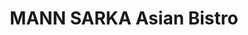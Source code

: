 ---
layout: place
title: "MANN SARKA Asian Bistro"
permalink: /new-york/floral-park/mann-sarka-asian-bistro.html
stateAbbr: NY
stateName: New York
cityName: Floral Park
seo:
  name: "MANN SARKA Asian Bistro"
  type: Restaurant
  links: https://www.mannsarkafloral.com/
description: "MANN SARKA Asian Bistro serves delicious sushi in Floral Park, New York. Try fresh Japanese dishes for a great dining experience. Available for takeout, delivery, lunch, and dinner."
place_id: ChIJISPf3K5jwokR3cvB91MXGiQ
photos:
  - name: >-
      places/ChIJISPf3K5jwokR3cvB91MXGiQ/photos/AeeoHcJRRwAslKSxhsSvDGzP1hpHDk3GqGS8MDIx-kEMueY0KFarqdWK2GLG0PGayQyApDr2-WzmN0ab5ismhKOIv0zlElq8GADsHdghgX3HOmidihY6jvgIRh_wdf8rn3bKVAuoooJBYRe-dlfX3y_mZfyQcDfkkBbHkcm82vqeK2kAwQXkV9J3XAsJCCfq8aDCnWO74dWUh94HAu7AcWTGq0O4zvckqbzlSEEIwbJ3gRDtWQ3GCZvGhpAuiaRHyU5bErYUMi1sgNG70Hu7IcUzC3cTZQ9iZA9mgQE88MX4Q487lQ
    widthPx: 1920
    heightPx: 1080
    authorAttributions:
      - displayName: MANN SARKA Asian Bistro
        uri: https://maps.google.com/maps/contrib/110592811040705638478
        photoUri: >-
          https://lh3.googleusercontent.com/a-/ALV-UjUmyrrZ9T47hUM_uXxb3J9TnNU5S4552_ZazL3IL6_ntAbk1CnN=s100-p-k-no-mo
    flagContentUri: >-
      https://www.google.com/local/imagery/report/?cb_client=maps_api_places.places_api&image_key=!1e10!2sAF1QipOOGLxitacPYog2LK7n4Bw8EAPuxd8Be4PfTYis&hl=en-US
    googleMapsUri: >-
      https://www.google.com/maps/place//data=!3m4!1e2!3m2!1sAF1QipOOGLxitacPYog2LK7n4Bw8EAPuxd8Be4PfTYis!2e10!4m2!3m1!1s0x89c263aedcdf2321:0x241a1753f7c1cbdd
  - name: >-
      places/ChIJISPf3K5jwokR3cvB91MXGiQ/photos/AeeoHcIR73UzmNIpXyJYR5DfdutaJa_GEh9L_jcBBXEt2qA1Dkm75Mk0K0tqlYzMZxtNlfp5M9Xw4Hb0PdMv48aOdcXn0ppd-3gk7qZ0BCML8XCc774TykNlOrA7dE9IPVVgLYtvRW9UpPoW62kR9i9U9tNermv_YggOq7ACIxtLLIgdinGu-WXQuyAIMgwLh-HgAJx-CauSptAtz6bF8_7C4qdPbjWA5-264y0uK0gSc56ZgI9yV-wsCM9M7kxJr95mOnV3C7K7xd2J-AuWqQ46Z_j786DEAXLkDWxMfl1AGFcFBg
    widthPx: 3996
    heightPx: 2953
    authorAttributions:
      - displayName: MANN SARKA Asian Bistro
        uri: https://maps.google.com/maps/contrib/110592811040705638478
        photoUri: >-
          https://lh3.googleusercontent.com/a-/ALV-UjUmyrrZ9T47hUM_uXxb3J9TnNU5S4552_ZazL3IL6_ntAbk1CnN=s100-p-k-no-mo
    flagContentUri: >-
      https://www.google.com/local/imagery/report/?cb_client=maps_api_places.places_api&image_key=!1e10!2sAF1QipPnqGko2Mn-sTi75OpluMCpNLPgmZKjk2bHaiOj&hl=en-US
    googleMapsUri: >-
      https://www.google.com/maps/place//data=!3m4!1e2!3m2!1sAF1QipPnqGko2Mn-sTi75OpluMCpNLPgmZKjk2bHaiOj!2e10!4m2!3m1!1s0x89c263aedcdf2321:0x241a1753f7c1cbdd
  - name: >-
      places/ChIJISPf3K5jwokR3cvB91MXGiQ/photos/AeeoHcJLMYKMfioUqz0Gy1UskH0q7RrubCYxWNF-KrYm6QrVNHmJoemdwG6XPFq1aY8YWzp9NUy9egUO4jGv4eXSHRL2I0E82EEaxdRJ2lYxxct9NtMwTIkzQb-Lr8G4ZxmFexkp-fhgu5ZW9c9qtAU0v02ubHoexR3-mYrh9oX4fb3qLhezmeck_0xkRc2wdgX5jJ4dHQ18RtuJmdat3iwU3El3Mft0gbjPXMU01mu9hr2uAWoKcjEB7gxuH9KpyI_dqTTkMJBTI7GSbRoE0LhKr3sidHFacMe48a5QDkjGEh8nfUVlD87cc8KPkSpEJukkizhepb-r-5RIJS9uStTnqAi4Ws5YM0DKaWGF-b7MhICBzpFV8ExI6c_1IM2ItFbPYg1MCO35qbK-kxvQ7fRE84WqB0sq4jA1NGGknZ4vDnJI58A7
    widthPx: 4000
    heightPx: 1848
    authorAttributions:
      - displayName: Sandra D.
        uri: https://maps.google.com/maps/contrib/114089275544885669427
        photoUri: >-
          https://lh3.googleusercontent.com/a-/ALV-UjWQV__mDPBMe04ui2C1ygzDKRsQYXJGQMyVSqtzJRHWTtZyqtk=s100-p-k-no-mo
    flagContentUri: >-
      https://www.google.com/local/imagery/report/?cb_client=maps_api_places.places_api&image_key=!1e10!2sCIHM0ogKEICAgMCoxYjx9wE&hl=en-US
    googleMapsUri: >-
      https://www.google.com/maps/place//data=!3m4!1e2!3m2!1sCIHM0ogKEICAgMCoxYjx9wE!2e10!4m2!3m1!1s0x89c263aedcdf2321:0x241a1753f7c1cbdd
  - name: >-
      places/ChIJISPf3K5jwokR3cvB91MXGiQ/photos/AeeoHcJs2eQTBIGSWS6Z2X3TmEBmWProC9YfPgkzkNf3-jLJWI4UKBkRqL4gm0PVCNYBtLn54OZVhhCZx7wAtbDkBVDc678zdlt19IZTk-4k_XtWcDvFsjZpbRpB-4F2lMy6NM2uV7KZ18iTK2SqEXMLkf1GemaJzMrd_iV8y9m8ba5SRUYC9Cr3_wB0OCvabu7XrC0xHaWqkV8qYlnWKhePTe99C0gWD5MU4U-cOHT0Bs6ahVOqYTVqh1xeGF2zoohuTr46jEaU0f2tBYsccDS-jT04kWf4HY407bTkZOGjJLPXYw
    widthPx: 958
    heightPx: 708
    authorAttributions:
      - displayName: MANN SARKA Asian Bistro
        uri: https://maps.google.com/maps/contrib/110592811040705638478
        photoUri: >-
          https://lh3.googleusercontent.com/a-/ALV-UjUmyrrZ9T47hUM_uXxb3J9TnNU5S4552_ZazL3IL6_ntAbk1CnN=s100-p-k-no-mo
    flagContentUri: >-
      https://www.google.com/local/imagery/report/?cb_client=maps_api_places.places_api&image_key=!1e10!2sAF1QipMekxTPopNQVn6mDdjw0SKmkuch8pUTT1g5H5-0&hl=en-US
    googleMapsUri: >-
      https://www.google.com/maps/place//data=!3m4!1e2!3m2!1sAF1QipMekxTPopNQVn6mDdjw0SKmkuch8pUTT1g5H5-0!2e10!4m2!3m1!1s0x89c263aedcdf2321:0x241a1753f7c1cbdd
  - name: >-
      places/ChIJISPf3K5jwokR3cvB91MXGiQ/photos/AeeoHcKUc7gy4ss5bK6GFL976NLXwAVjzRamALLdAltgJzgLVrvD8t7OsiX-8Y7QVWqtkgvAAI8duf6qBFPDRz_r31bFDgpGaBT8mk2RDnU1d3BH565CghbtA-ke4K_QtooIsPQmpwR4-tdOukD8_BmkC6BM2G9S_xZYPJswvWF4zibQFkrpCfV8achrFqkX1rHUfw-TuCGOK9BEvTfx9suxsYhTSLMuBf8zVlf_59vGVt_LWPIonIzB6rEIEFRBkKDqnjfy4-v7YMh3BR5CCL2y-xnx4nKGqHA-oF20zaIBk3cPFiuA6k30q12yJEKUfK_VISkGHrhQB2oo7WsmbBJKtknebGsiDRuCr3dZHOfvYDy7mt5V5kCdUQW5Qv3blWboJoIlacPo6Bv-8K045HWNpNCz9u2qoebfrTElnl-eeClWczKj
    widthPx: 4342
    heightPx: 3257
    authorAttributions:
      - displayName: Charlene Chen
        uri: https://maps.google.com/maps/contrib/100267700505019588175
        photoUri: >-
          https://lh3.googleusercontent.com/a/ACg8ocIGhfcjja0g1VqUofDpVKXWKcTdpBiKl3NJX1t_LDeDYraQyQ=s100-p-k-no-mo
    flagContentUri: >-
      https://www.google.com/local/imagery/report/?cb_client=maps_api_places.places_api&image_key=!1e10!2sCIHM0ogKEICAgID7wfW35AE&hl=en-US
    googleMapsUri: >-
      https://www.google.com/maps/place//data=!3m4!1e2!3m2!1sCIHM0ogKEICAgID7wfW35AE!2e10!4m2!3m1!1s0x89c263aedcdf2321:0x241a1753f7c1cbdd
  - name: >-
      places/ChIJISPf3K5jwokR3cvB91MXGiQ/photos/AeeoHcJiAmmkUI2OdtmQ0WFPcKGNazhPjzOkWrigtfazgQxNpcwfsy9p87hasHnYgXgYdywAcXcoSnQTpKE3sdsQDAUbCVwMKnK9Xt45GUm0uC998hL_AB3x9Za-k8BWHxLOc61WV511cSfqXO3FtQsUHrWclDAKsyN42O5KRnI8r0VDeZT3ZIddTrYtHg2IJkLBEsu0URpLMU82gZ10p7oji89B4IyJbkD5HAF8FAZWnBTr3JSpNkouvA1OV8vzxI_7Cj_iskl6VS4ThwSOt4qkhNuM9RtmHFD2i0DiDXFw53fwwQ
    widthPx: 4800
    heightPx: 3200
    authorAttributions:
      - displayName: MANN SARKA Asian Bistro
        uri: https://maps.google.com/maps/contrib/110592811040705638478
        photoUri: >-
          https://lh3.googleusercontent.com/a-/ALV-UjUmyrrZ9T47hUM_uXxb3J9TnNU5S4552_ZazL3IL6_ntAbk1CnN=s100-p-k-no-mo
    flagContentUri: >-
      https://www.google.com/local/imagery/report/?cb_client=maps_api_places.places_api&image_key=!1e10!2sAF1QipODFuc-5gPoHLEO_EgX3pwHvRluKzHihJLVuQtF&hl=en-US
    googleMapsUri: >-
      https://www.google.com/maps/place//data=!3m4!1e2!3m2!1sAF1QipODFuc-5gPoHLEO_EgX3pwHvRluKzHihJLVuQtF!2e10!4m2!3m1!1s0x89c263aedcdf2321:0x241a1753f7c1cbdd
  - name: >-
      places/ChIJISPf3K5jwokR3cvB91MXGiQ/photos/AeeoHcKHBl2VyRHMVoMmQ9dj68dVdmynFIcc-_-wrwWFRnlVOChZrDEYbCiT90lGoywVlR18XiCm2SVPebcKNSqOhVt4WQKdEFGE_3dl4OCpAph0I1pU5Pv-c3Js652fdY-5aWFg9P0gEq3zcs7JG5kUp37fzDjRQBBFSdO3FhXrczjzkEc0bNCRLNPda1wUpWD521xDyycW8Gj-K-GlSW7zxcVR-tRAzkJRAagFB5QpQxDs_v9r2WJHvJTnDXeq6MneL1PLG3Qg2Pkj7vEjImKQj2hozpBISv-N2AFmtlc8PpzyQg
    widthPx: 1175
    heightPx: 1195
    authorAttributions:
      - displayName: MANN SARKA Asian Bistro
        uri: https://maps.google.com/maps/contrib/110592811040705638478
        photoUri: >-
          https://lh3.googleusercontent.com/a-/ALV-UjUmyrrZ9T47hUM_uXxb3J9TnNU5S4552_ZazL3IL6_ntAbk1CnN=s100-p-k-no-mo
    flagContentUri: >-
      https://www.google.com/local/imagery/report/?cb_client=maps_api_places.places_api&image_key=!1e10!2sAF1QipOUIS5XoqLgyrBFLz8zxrErtlll9EE0OVwGAcJ3&hl=en-US
    googleMapsUri: >-
      https://www.google.com/maps/place//data=!3m4!1e2!3m2!1sAF1QipOUIS5XoqLgyrBFLz8zxrErtlll9EE0OVwGAcJ3!2e10!4m2!3m1!1s0x89c263aedcdf2321:0x241a1753f7c1cbdd
  - name: >-
      places/ChIJISPf3K5jwokR3cvB91MXGiQ/photos/AeeoHcJEtxob4_F2PpPKQWMIup12puDYPu0WiKRuVWYqbQ7nNqFKKkL9o_LvKTdLwWGXCnOlxvE_OvuZa2W4cKSLagLfIRUAMBmlITUZhdUphwKv824rgqC7m-8uhDp4JSFXJTiS86kVhQdPNvbPi9LKec0L0Wnk_qqFo0ytljuEod3JHma9tHcKxcuIcaMV4LIycVEH1E5Y-sD5gfMLNSzSHyDPN4QoPsD43S0GAl27MaQT9gHynHE3t7e6qO1CHedI41BRjHdT-pyhapZTLVxiGmNkC_o6P6CwubMvGsSQiorbQA
    widthPx: 4800
    heightPx: 3200
    authorAttributions:
      - displayName: MANN SARKA Asian Bistro
        uri: https://maps.google.com/maps/contrib/110592811040705638478
        photoUri: >-
          https://lh3.googleusercontent.com/a-/ALV-UjUmyrrZ9T47hUM_uXxb3J9TnNU5S4552_ZazL3IL6_ntAbk1CnN=s100-p-k-no-mo
    flagContentUri: >-
      https://www.google.com/local/imagery/report/?cb_client=maps_api_places.places_api&image_key=!1e10!2sAF1QipM3rO01lwnfl6bcDTX2kjhO_didkp9X6RrYX9hV&hl=en-US
    googleMapsUri: >-
      https://www.google.com/maps/place//data=!3m4!1e2!3m2!1sAF1QipM3rO01lwnfl6bcDTX2kjhO_didkp9X6RrYX9hV!2e10!4m2!3m1!1s0x89c263aedcdf2321:0x241a1753f7c1cbdd
  - name: >-
      places/ChIJISPf3K5jwokR3cvB91MXGiQ/photos/AeeoHcKp2SngvhJRgecq6Y9AeH_ndznpWLfBb3NzL8JTfSCN2ig3vkzON9yJXp2s1zCX6JFP4hZgR-fdFgVfSikPZP--gxQZH_pJaX13le8Ehvgrdj6LHE5c3OKUO5DyDh2r5t9kNkUZhB3ELBpAaoq_SitKiGBco12_Zx_2cUnOAdXYURsw6h6oTHp1v3rqlzIbeMvBoXsedG6-ZvFGlwdMd93nxG16-zz3bHfm1MlB58fsfmBLMD2sQQx-P_ehsYXCciKXdxqu2wRRMw9iLpeJcYgE96FfJffbRcwMmWbzFBm_IQ
    widthPx: 1165
    heightPx: 1050
    authorAttributions:
      - displayName: MANN SARKA Asian Bistro
        uri: https://maps.google.com/maps/contrib/110592811040705638478
        photoUri: >-
          https://lh3.googleusercontent.com/a-/ALV-UjUmyrrZ9T47hUM_uXxb3J9TnNU5S4552_ZazL3IL6_ntAbk1CnN=s100-p-k-no-mo
    flagContentUri: >-
      https://www.google.com/local/imagery/report/?cb_client=maps_api_places.places_api&image_key=!1e10!2sAF1QipMbCizbI53E4G-BrWcrM_ofRAQ-3Yc9IwJ3gxHC&hl=en-US
    googleMapsUri: >-
      https://www.google.com/maps/place//data=!3m4!1e2!3m2!1sAF1QipMbCizbI53E4G-BrWcrM_ofRAQ-3Yc9IwJ3gxHC!2e10!4m2!3m1!1s0x89c263aedcdf2321:0x241a1753f7c1cbdd
  - name: >-
      places/ChIJISPf3K5jwokR3cvB91MXGiQ/photos/AeeoHcLi21fOvg87LxvtPq8MxbdSIccll0kmp2gUFijt_w63Jmdwln1T1NBLGZ7wfa7lbgyH2bGhAfn0J64UZPEsoTlreSOsKVmH9fl4MngAl6hEC-5fGGGgiQyonFe1qMg58zSmk1rQBKjG_0mSN5fPdxi_YrxlLaBo9hRDrdHL4nGmd8JmgVkex8d-TapSyJ17SsBDZOXexnHrwgHIGAZt6JGS5_Daz5PTycBm8JMfsCAk2lhL5D1oYZg6YQjD1g64R8jWFZn6JTkycOmthKf9rUVdlD0AjE-xV9-hiGT8Zl5IxA
    widthPx: 3200
    heightPx: 4800
    authorAttributions:
      - displayName: MANN SARKA Asian Bistro
        uri: https://maps.google.com/maps/contrib/110592811040705638478
        photoUri: >-
          https://lh3.googleusercontent.com/a-/ALV-UjUmyrrZ9T47hUM_uXxb3J9TnNU5S4552_ZazL3IL6_ntAbk1CnN=s100-p-k-no-mo
    flagContentUri: >-
      https://www.google.com/local/imagery/report/?cb_client=maps_api_places.places_api&image_key=!1e10!2sAF1QipPLErtY1uXNg7YTahG_9Q_svTVG6j3PO_0mwvDf&hl=en-US
    googleMapsUri: >-
      https://www.google.com/maps/place//data=!3m4!1e2!3m2!1sAF1QipPLErtY1uXNg7YTahG_9Q_svTVG6j3PO_0mwvDf!2e10!4m2!3m1!1s0x89c263aedcdf2321:0x241a1753f7c1cbdd
address: 230 Jericho Turnpike, Floral Park, NY 11001, USA
street: 230 Jericho Turnpike
city: Floral Park
state: NY
zip: '11001'
country: USA
neighborhood: null
latitude: '40.728796'
longitude: '-73.702370'
accessibility_options:
  wheelchairAccessibleEntrance: true
business_status: OPERATIONAL
name: MANN SARKA Asian Bistro
google_maps_links:
  directionsUri: >-
    https://www.google.com/maps/dir//''/data=!4m7!4m6!1m1!4e2!1m2!1m1!1s0x89c263aedcdf2321:0x241a1753f7c1cbdd!3e0
  placeUri: https://maps.google.com/?cid=2601417384166280157
  writeAReviewUri: >-
    https://www.google.com/maps/place//data=!4m3!3m2!1s0x89c263aedcdf2321:0x241a1753f7c1cbdd!12e1
  reviewsUri: >-
    https://www.google.com/maps/place//data=!4m4!3m3!1s0x89c263aedcdf2321:0x241a1753f7c1cbdd!9m1!1b1
  photosUri: >-
    https://www.google.com/maps/place//data=!4m3!3m2!1s0x89c263aedcdf2321:0x241a1753f7c1cbdd!10e5
primary_type: Asian Restaurant
opening_hours:
  regular: null
  current: null
secondary_opening_hours:
  regular:
    weekdayDescriptions: null
    type: null
  current:
    weekdayDescriptions: null
    type: null
phone: (516) 492-3510
price_level: PRICE_LEVEL_MODERATE
price_range: $20 &ndash; $30
rating: '4.8'
rating_count: 0
website: https://www.mannsarkafloral.com/
reviews:
  - name: >-
      places/ChIJISPf3K5jwokR3cvB91MXGiQ/reviews/ChRDSUhNMG9nS0VJQ0FnTUNndGR0dRAB
    relativePublishTimeDescription: a month ago
    rating: 5
    text:
      text: >-
        Impromptu Dinner with my Family and we have a go-to spot we usually
        frequent, today we decided on Mann Sarka and Boy-Oh-Boy were we happily
        we did!

        Our waitress Joann was very friendly and attentive asked  and answered
        all of our questions (due to allergies).

        But we took advantage and went a lil nutty and ordered a bunch of
        dishes!

        All our meals were prepared perfectly, the right temperature and
        presented very nicely and well proportioned! From our Tina Gyoza
        appetizer , kamakazi sushi roll to the store Fried Bees n' Broccoli...
        And everything in between! All enjoyable and filling!!

        Ohhhh and we tried desert too!!!!


        We will definitely visit again.... Determined to try Lunch and Happy
        hour!👍
      languageCode: en
    originalText:
      text: >-
        Impromptu Dinner with my Family and we have a go-to spot we usually
        frequent, today we decided on Mann Sarka and Boy-Oh-Boy were we happily
        we did!

        Our waitress Joann was very friendly and attentive asked  and answered
        all of our questions (due to allergies).

        But we took advantage and went a lil nutty and ordered a bunch of
        dishes!

        All our meals were prepared perfectly, the right temperature and
        presented very nicely and well proportioned! From our Tina Gyoza
        appetizer , kamakazi sushi roll to the store Fried Bees n' Broccoli...
        And everything in between! All enjoyable and filling!!

        Ohhhh and we tried desert too!!!!


        We will definitely visit again.... Determined to try Lunch and Happy
        hour!👍
      languageCode: en
    authorAttribution:
      displayName: MonaLisa Teekasingh
      uri: https://www.google.com/maps/contrib/114084019591693485506/reviews
      photoUri: >-
        https://lh3.googleusercontent.com/a-/ALV-UjUtn3fxqyqNo5m2jbc9LBJQZNj_5kLgtN1Sxr55EZaL2rZfh_ylVw=s128-c0x00000000-cc-rp-mo-ba5
    publishTime: '2025-02-19T17:03:11.118157Z'
    flagContentUri: >-
      https://www.google.com/local/review/rap/report?postId=ChRDSUhNMG9nS0VJQ0FnTUNndGR0dRAB&d=17924085&t=1
    googleMapsUri: >-
      https://www.google.com/maps/reviews/data=!4m6!14m5!1m4!2m3!1sChRDSUhNMG9nS0VJQ0FnTUNndGR0dRAB!2m1!1s0x89c263aedcdf2321:0x241a1753f7c1cbdd
  - name: >-
      places/ChIJISPf3K5jwokR3cvB91MXGiQ/reviews/ChZDSUhNMG9nS0VJQ0FnSURfczhxNUZBEAE
    relativePublishTimeDescription: 2 months ago
    rating: 5
    text:
      text: >-
        The atmosphere was so nice. Great date night spot or going with your
        family. The presentation on the food is definitely one of the strong
        points and the taste really backs it up. The sushi is so fresh and well
        presented and definitely the best thing on the menu. And always get a
        dessert you would not regret it.
      languageCode: en
    originalText:
      text: >-
        The atmosphere was so nice. Great date night spot or going with your
        family. The presentation on the food is definitely one of the strong
        points and the taste really backs it up. The sushi is so fresh and well
        presented and definitely the best thing on the menu. And always get a
        dessert you would not regret it.
      languageCode: en
    authorAttribution:
      displayName: Ritchie Chen
      uri: https://www.google.com/maps/contrib/110677605075366417780/reviews
      photoUri: >-
        https://lh3.googleusercontent.com/a-/ALV-UjWqPhiMlXZ86_O1rUJkmHKDra0x43sGIb0L8KhKINi_mx8f0xnZ=s128-c0x00000000-cc-rp-mo
    publishTime: '2025-01-27T00:07:58.779974Z'
    flagContentUri: >-
      https://www.google.com/local/review/rap/report?postId=ChZDSUhNMG9nS0VJQ0FnSURfczhxNUZBEAE&d=17924085&t=1
    googleMapsUri: >-
      https://www.google.com/maps/reviews/data=!4m6!14m5!1m4!2m3!1sChZDSUhNMG9nS0VJQ0FnSURfczhxNUZBEAE!2m1!1s0x89c263aedcdf2321:0x241a1753f7c1cbdd
  - name: >-
      places/ChIJISPf3K5jwokR3cvB91MXGiQ/reviews/ChZDSUhNMG9nS0VJQ0FnSUNYdV9HYU93EAE
    relativePublishTimeDescription: 5 months ago
    rating: 5
    text:
      text: >-
        Absolutely amazing food and service. I came here for my birthday and the
        staff was spectacular. We had Fanny as our waiter and she was amazing.
        Everything our party ordered was top-notch. Would come here all the time
        if I could. Good portion sizes for price. Great cocktails and mocktails.
        And the deserts were the cherry on top. 10/10!
      languageCode: en
    originalText:
      text: >-
        Absolutely amazing food and service. I came here for my birthday and the
        staff was spectacular. We had Fanny as our waiter and she was amazing.
        Everything our party ordered was top-notch. Would come here all the time
        if I could. Good portion sizes for price. Great cocktails and mocktails.
        And the deserts were the cherry on top. 10/10!
      languageCode: en
    authorAttribution:
      displayName: Emma
      uri: https://www.google.com/maps/contrib/110970686364697150625/reviews
      photoUri: >-
        https://lh3.googleusercontent.com/a/ACg8ocLoKia-gfBkGXYvEnUGodgmpa3s3nDoXFo1leuKd6WfsMmd-NGn=s128-c0x00000000-cc-rp-mo
    publishTime: '2024-10-21T00:42:49.930204Z'
    flagContentUri: >-
      https://www.google.com/local/review/rap/report?postId=ChZDSUhNMG9nS0VJQ0FnSUNYdV9HYU93EAE&d=17924085&t=1
    googleMapsUri: >-
      https://www.google.com/maps/reviews/data=!4m6!14m5!1m4!2m3!1sChZDSUhNMG9nS0VJQ0FnSUNYdV9HYU93EAE!2m1!1s0x89c263aedcdf2321:0x241a1753f7c1cbdd
  - name: >-
      places/ChIJISPf3K5jwokR3cvB91MXGiQ/reviews/ChZDSUhNMG9nS0VJQ0FnTUR3OFBTUmZREAE
    relativePublishTimeDescription: 3 weeks ago
    rating: 5
    text:
      text: >-
        Best experience delicious food & drinks, gorgeous atmosphere, beautiful
        aesthetic, and fantastic service! Definitely became our new favorite
        place to eat, drink and listen to the best playlist ever!
      languageCode: en
    originalText:
      text: >-
        Best experience delicious food & drinks, gorgeous atmosphere, beautiful
        aesthetic, and fantastic service! Definitely became our new favorite
        place to eat, drink and listen to the best playlist ever!
      languageCode: en
    authorAttribution:
      displayName: Glennis Silva
      uri: https://www.google.com/maps/contrib/114531483574507978649/reviews
      photoUri: >-
        https://lh3.googleusercontent.com/a-/ALV-UjXE0oSaMygyimHjzmbBxHBnj7e-d0D3wUUchZS5voDkWFcZXolCyg=s128-c0x00000000-cc-rp-mo
    publishTime: '2025-03-23T13:56:26.746141Z'
    flagContentUri: >-
      https://www.google.com/local/review/rap/report?postId=ChZDSUhNMG9nS0VJQ0FnTUR3OFBTUmZREAE&d=17924085&t=1
    googleMapsUri: >-
      https://www.google.com/maps/reviews/data=!4m6!14m5!1m4!2m3!1sChZDSUhNMG9nS0VJQ0FnTUR3OFBTUmZREAE!2m1!1s0x89c263aedcdf2321:0x241a1753f7c1cbdd
  - name: >-
      places/ChIJISPf3K5jwokR3cvB91MXGiQ/reviews/ChZDSUhNMG9nS0VJQ0FnSUR2emNDQ1pnEAE
    relativePublishTimeDescription: 3 months ago
    rating: 5
    text:
      text: >-
        I’m glad that I pick Mann Sarka for my dinner with my families,a great
        location, easy to find parking and easy access. Definitely recommend
        when you're looking for amazing high quality flavorful sushi. Staff is
        ready to serve and the atmosphere is chill. Highly recommend the sashimi
        menu, you might see something new.
      languageCode: en
    originalText:
      text: >-
        I’m glad that I pick Mann Sarka for my dinner with my families,a great
        location, easy to find parking and easy access. Definitely recommend
        when you're looking for amazing high quality flavorful sushi. Staff is
        ready to serve and the atmosphere is chill. Highly recommend the sashimi
        menu, you might see something new.
      languageCode: en
    authorAttribution:
      displayName: Carey Zheng
      uri: https://www.google.com/maps/contrib/116286800078630876168/reviews
      photoUri: >-
        https://lh3.googleusercontent.com/a-/ALV-UjU1-iuWohF6t1G1ejFcWf7iwDt04vbmmEY0E18bGbiow-Jr5-yL=s128-c0x00000000-cc-rp-mo-ba2
    publishTime: '2024-12-22T21:07:48.383002Z'
    flagContentUri: >-
      https://www.google.com/local/review/rap/report?postId=ChZDSUhNMG9nS0VJQ0FnSUR2emNDQ1pnEAE&d=17924085&t=1
    googleMapsUri: >-
      https://www.google.com/maps/reviews/data=!4m6!14m5!1m4!2m3!1sChZDSUhNMG9nS0VJQ0FnSUR2emNDQ1pnEAE!2m1!1s0x89c263aedcdf2321:0x241a1753f7c1cbdd
parking_options:
  freeParkingLot: true
  paidParkingLot: true
  freeStreetParking: true
  paidStreetParking: true
  valetParking: false
  paidGarageParking: false
payment_options:
  acceptsCreditCards: true
  acceptsDebitCards: true
  acceptsCashOnly: false
  acceptsNfc: true
allow_dogs: null
curbside_pickup: true
delivery: true
dine_in: true
good_for_children: true
good_for_groups: true
good_for_sports: true
live_music: false
menu_for_children: null
outdoor_seating: false
reservable: true
restroom: true
serves_beer: true
serves_breakfast: null
serves_brunch: true
serves_cocktails: true
serves_coffee: true
serves_dinner: true
serves_dessert: true
serves_lunch: true
serves_vegetarian_food: true
serves_wine: true
takeout: true
update_category: essentials
summary: null

---